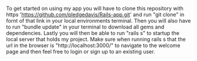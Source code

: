 To get started on using my app you will have to clone this repository with https 'https://github.com/pledgedavis/Rails-app.git' and run "git clone" in fornt of that link in your local environments terminal. Then you will also have to run "bundle update" in your terminal to download all gems and dependencies. Lastly you will then be able to run "rails s" to startup the local server that holds my project. Make sure when running rails s that the url in the browser is "http://localhost:3000/" to navigate to the welcome page and then feel free to login or sign up to an existing user.
